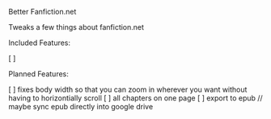 Better Fanfiction.net

Tweaks a few things about fanfiction.net

Included Features:

[ ] 

Planned Features:

[ ] fixes body width so that you can zoom in wherever you want without having to horizontially scroll
[ ] all chapters on one page
[ ] export to epub // maybe sync epub directly into google drive
